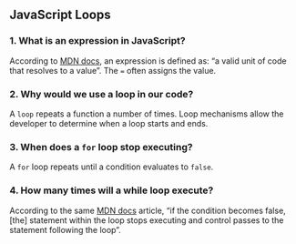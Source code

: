 ## JavaScript Loops

### 1. What is an expression in JavaScript?

According to [MDN docs](https://developer.mozilla.org/en-US/docs/Web/JavaScript/Guide/Expressions_and_Operators), an expression is defined as: “a valid unit of code that resolves to a value”. The `=` often assigns the value. 

### 2. Why would we use a loop in our code?

A `loop` repeats a function a number of times. Loop mechanisms allow the developer to determine when a loop starts and ends.

### 3. When does a `for` loop stop executing?

A `for` loop repeats until a condition evaluates to `false`.

### 4. How many times will a while loop execute?

According to the same [MDN docs](https://developer.mozilla.org/en-US/docs/Web/JavaScript/Guide/Expressions_and_Operators) article, “if the condition  becomes false, [the] statement within the loop stops executing and control passes to the statement following the loop”. 
